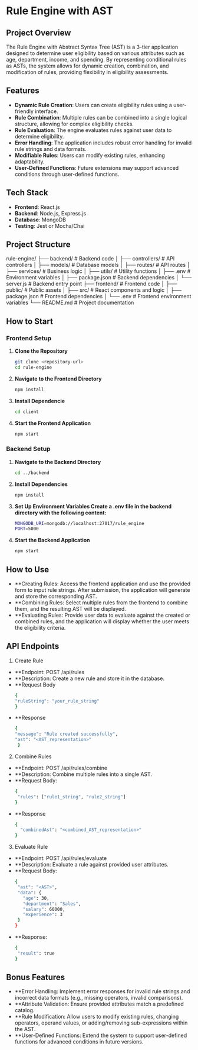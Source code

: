 # Rule Engine with AST

## Project Overview
The Rule Engine with Abstract Syntax Tree (AST) is a 3-tier application designed to determine user eligibility based on various attributes such as age, department, income, and spending. By representing conditional rules as ASTs, the system allows for dynamic creation, combination, and modification of rules, providing flexibility in eligibility assessments.

## Features
- **Dynamic Rule Creation**: Users can create eligibility rules using a user-friendly interface.
- **Rule Combination**: Multiple rules can be combined into a single logical structure, allowing for complex eligibility checks.
- **Rule Evaluation**: The engine evaluates rules against user data to determine eligibility.
- **Error Handling**: The application includes robust error handling for invalid rule strings and data formats.
- **Modifiable Rules**: Users can modify existing rules, enhancing adaptability.
- **User-Defined Functions**: Future extensions may support advanced conditions through user-defined functions.

## Tech Stack
- **Frontend**: React.js
- **Backend**: Node.js, Express.js
- **Database**: MongoDB
- **Testing**: Jest or Mocha/Chai

## Project Structure
rule-engine/ ├── backend/ # Backend code │ ├── controllers/ # API controllers │ ├── models/ # Database models │ ├── routes/ # API routes │ ├── services/ # Business logic │ ├── utils/ # Utility functions │ ├── .env # Environment variables │ ├── package.json # Backend dependencies │ └── server.js # Backend entry point ├── frontend/ # Frontend code │ ├── public/ # Public assets │ ├── src/ # React components and logic │ ├── package.json # Frontend dependencies │ └── .env # Frontend environment variables └── README.md # Project documentation


## How to Start

### Frontend Setup
1. **Clone the Repository**
   ```bash
   git clone <repository-url>
   cd rule-engine

2. **Navigate to the Frontend Directory**
   ```bash
   npm install

3. **Install Dependencie**
   ```bash
   cd client

3. **Start the Frontend Application**
   ```bash
   npm start

### Backend Setup
1. **Navigate to the Backend Directory**
   ```bash
   cd ../backend

2. **Install Dependencies**
   ```bash
   npm install

4. **Set Up Environment Variables Create a .env file in the backend directory with the following content:**
    ```bash
    MONGODB_URI=mongodb://localhost:27017/rule_engine
   PORT=5000


5. **Start the Backend Application**
   ```bash
   npm start


## How to Use
- **Creating Rules: Access the frontend application and use the provided form to input rule strings. After submission, the application will generate and store the corresponding AST.
- **Combining Rules: Select multiple rules from the frontend to combine them, and the resulting AST will be displayed.
- **Evaluating Rules: Provide user data to evaluate against the created or combined rules, and the application will display whether the user meets the eligibility criteria.

## API Endpoints
1. Create Rule
- **Endpoint: POST /api/rules
- **Description: Create a new rule and store it in the database.
- **Request Body
  ```bash
  {
  "ruleString": "your_rule_string"
  }
- **Response
  ```bash
  {
  "message": "Rule created successfully",
  "ast": "<AST_representation>"
   }

2. Combine Rules
- **Endpoint: POST /api/rules/combine
- **Description: Combine multiple rules into a single AST.
- **Request Body:
  ```bash
  {
   "rules": ["rule1_string", "rule2_string"]
  }
- **Response
   ```bash
   {
     "combinedAst": "<combined_AST_representation>"
   }

3. Evaluate Rule
- **Endpoint: POST /api/rules/evaluate
- **Description: Evaluate a rule against provided user attributes.
- **Request Body:
    ```bash
   {
     "ast": "<AST>",
     "data": {
       "age": 30,
       "department": "Sales",
       "salary": 60000,
       "experience": 3
     }
   }
- **Response:
    ```bash
   {
     "result": true
   }

## Bonus Features
- **Error Handling: Implement error responses for invalid rule strings and incorrect data formats (e.g., missing operators, invalid comparisons).
- **Attribute Validation: Ensure provided attributes match a predefined catalog.
- **Rule Modification: Allow users to modify existing rules, changing operators, operand values, or adding/removing sub-expressions within the AST.
- **User-Defined Functions: Extend the system to support user-defined functions for advanced conditions in future versions.

